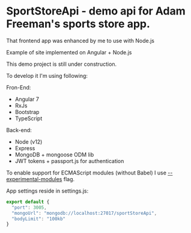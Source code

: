 # SportStoreApi - demo api for Adam Freeman's sports store app. 
That frontend app was enhanced by me to use with Node.js

Example of site implemented on Angular + Node.js

This demo project is still under construction.

To develop it I'm using following:

Fron-End:
* Angular 7
* RxJs
* Bootstrap
* TypeScript

Back-end:
* Node (v12)
* Express
* MongoDB + mongoose ODM lib
* JWT tokens + passport.js for authentication

To enable support for ECMAScript modules (without Babel) I use [--experimental-modules](https://nodejs.org/api/esm.html#esm_ecmascript_modules) flag.




App settings reside in settings.js:

```javascript
export default {
  "port": 3005,
  "mongoUrl": "mongodb://localhost:27017/sportStoreApi",
  "bodyLimit": "100kb"
}
```




